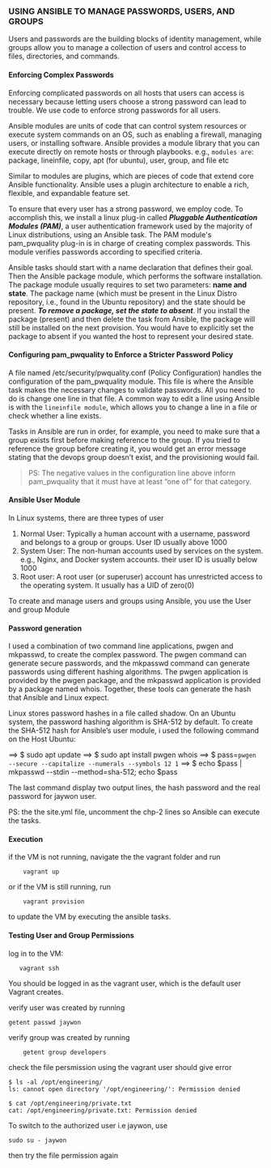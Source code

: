 ### USING ANSIBLE TO MANAGE PASSWORDS, USERS, AND GROUPS
Users and passwords are the building blocks of identity management, while groups allow you to manage a collection of users and control access to files, directories, and commands.

#### Enforcing Complex Passwords

Enforcing complicated passwords on all hosts that users can access is necessary because letting users choose a strong password can lead to trouble.
We use code to enforce strong passwords for all users.

Ansible modules are units of code that can control system resources or execute system commands on an OS, such as enabling a firewall, managing users, or installing software. Ansible provides a module library that you can execute directly on remote hosts or through playbooks.
e.g., `modules are`: package, lineinfile, copy, apt (for ubuntu), user, group, and file etc

Similar to modules are plugins, which are pieces of code that extend core Ansible functionality. Ansible uses a plugin architecture to enable a rich, flexible, and expandable feature set.

To ensure that every user has a strong password, we employ code. To accomplish this, we install a linux plug-in called ***Pluggable Authentication Modules (PAM)***, a user authentication framework used by the majority of Linux distributions, using an Ansible task.
The PAM module's pam_pwquality plug-in is in charge of creating complex passwords. This module verifies passwords according to specified criteria.

Ansible tasks should start with a name declaration that defines their goal. Then the Ansible package module, which performs the software installation. The package module usually requires to set two parameters: **name and state**. The package name (which must be present in the Linux Distro repository, i.e., found in the Ubuntu repository) and the state should be present.
***To remove a package, set the state to absent***. If you install the package (present) and then delete the task from Ansible, the package will still be installed on the next provision. You would have to explicitly set the package to absent if you wanted the host to represent your desired state.

#### Configuring pam_pwquality to Enforce a Stricter Password Policy

A file named /etc/security/pwquality.conf (Policy Configuration) handles the configuration of the pam_pwquality module.
This file is where the Ansible task makes the necessary changes to validate passwords. All you need to do is change one line in that file. A common way to edit a line using Ansible is with the `lineinfile module`, which allows you to change a line in a file or check whether a line exists.


Tasks in Ansible are run in order, for example, you need to make sure that a group exists first before making reference to the group. If you tried to reference the group before creating it, you would get an error message stating that the devops group doesn’t exist, and the provisioning would fail.

> PS: The negative values in the configuration line above inform pam_pwquality that it must have at least “one of” for that category. 

#### Ansible User Module
In Linux systems, there are three types of user
1. Normal User: Typically a human account with a username, password and belongs to a group or groups. User ID usually above 1000
2. System User: The non-human accounts used by services on the system. e.g., Nginx, and Docker system accounts. their user ID is usually below 1000
3. Root user: A root user (or superuser) account has unrestricted access to the operating system. It usually has a UID of zero(0)

To create and manage users and groups using Ansible, you use the User and group Module

#### Password generation
I used a combination of two command line applications, pwgen and mkpasswd, to create the complex password. The pwgen command can generate secure passwords, and the mkpasswd command can generate passwords using different hashing algorithms. The pwgen application is provided by the pwgen package, and the mkpasswd application is provided by a package named whois. Together, these tools can generate the hash that Ansible and Linux expect.

Linux stores password hashes in a file called shadow. On an Ubuntu system, the password hashing algorithm is SHA-512 by default. To create the SHA-512 hash for Ansible’s user module, i used the following command on the Host Ubuntu:

==> $ sudo apt update
==> $ sudo apt install pwgen whois
==> $ pass=`pwgen --secure --capitalize --numerals --symbols 12 1`
==> $ echo $pass | mkpasswd --stdin --method=sha-512; echo $pass

The last command display two output lines, the hash password and the real password for jaywon user.

PS: the the site.yml file, uncomment the chp-2 lines so Ansible can execute the tasks.

#### Execution
if the VM is not running, navigate the the vagrant folder and run
```
    vagrant up
```
or if the VM is still running, run
```
    vagrant provision
```
to update the VM by executing the ansible tasks.

#### Testing User and Group Permissions
 log in to the VM:
 ```
    vagrant ssh
```
You should be logged in as the vagrant user, which is the default user
Vagrant creates.

verify user was created by running
```
getent passwd jaywon
```

verify group was created by running
```
    getent group developers
```
check the file persmission using the vagrant user should give error
```
$ ls -al /opt/engineering/
ls: cannot open directory '/opt/engineering/': Permission denied

$ cat /opt/engineering/private.txt
cat: /opt/engineering/private.txt: Permission denied
```
To switch to the authorized user i.e jaywon, use
```
sudo su - jaywon
```
then try the file permission again
